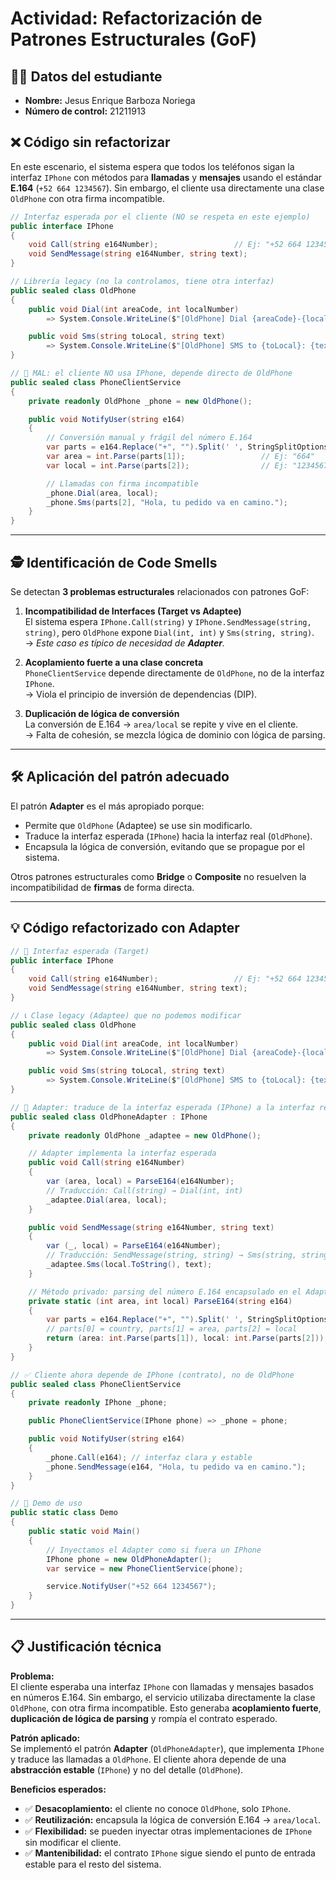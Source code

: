 # Actividad: Refactorización de Patrones Estructurales (GoF)

## 🧑‍🎓 Datos del estudiante

- **Nombre:** Jesus Enrique Barboza Noriega
- **Número de control:** 21211913 

## ❌ Código sin refactorizar

En este escenario, el sistema espera que todos los teléfonos sigan la interfaz `IPhone` 
con métodos para **llamadas** y **mensajes** usando el estándar **E.164** (`+52 664 1234567`). 
Sin embargo, el cliente usa directamente una clase `OldPhone` con otra firma incompatible.

```csharp
// Interfaz esperada por el cliente (NO se respeta en este ejemplo)
public interface IPhone
{
    void Call(string e164Number);                 // Ej: "+52 664 1234567"
    void SendMessage(string e164Number, string text);
}

// Librería legacy (no la controlamos, tiene otra interfaz)
public sealed class OldPhone
{
    public void Dial(int areaCode, int localNumber)
        => System.Console.WriteLine($"[OldPhone] Dial {areaCode}-{localNumber}");

    public void Sms(string toLocal, string text)
        => System.Console.WriteLine($"[OldPhone] SMS to {toLocal}: {text}");
}

// 🚨 MAL: el cliente NO usa IPhone, depende directo de OldPhone
public sealed class PhoneClientService
{
    private readonly OldPhone _phone = new OldPhone();

    public void NotifyUser(string e164)
    {
        // Conversión manual y frágil del número E.164
        var parts = e164.Replace("+", "").Split(' ', StringSplitOptions.RemoveEmptyEntries);
        var area = int.Parse(parts[1]);                 // Ej: "664"
        var local = int.Parse(parts[2]);                // Ej: "1234567"

        // Llamadas con firma incompatible
        _phone.Dial(area, local);
        _phone.Sms(parts[2], "Hola, tu pedido va en camino.");
    }
}
```

---

## 🕵️ Identificación de Code Smells

Se detectan **3 problemas estructurales** relacionados con patrones GoF:

1. **Incompatibilidad de Interfaces (Target vs Adaptee)**  
   El sistema espera `IPhone.Call(string)` y `IPhone.SendMessage(string, string)`, pero `OldPhone` expone `Dial(int, int)` y `Sms(string, string)`.  
   → _Este caso es típico de necesidad de **Adapter**._

2. **Acoplamiento fuerte a una clase concreta**  
   `PhoneClientService` depende directamente de `OldPhone`, no de la interfaz `IPhone`.  
   → Viola el principio de inversión de dependencias (DIP).

3. **Duplicación de lógica de conversión**  
   La conversión de E.164 → `area/local` se repite y vive en el cliente.  
   → Falta de cohesión, se mezcla lógica de dominio con lógica de parsing.

---

## 🛠️ Aplicación del patrón adecuado

El patrón **Adapter** es el más apropiado porque:  

- Permite que `OldPhone` (Adaptee) se use sin modificarlo.  
- Traduce la interfaz esperada (`IPhone`) hacia la interfaz real (`OldPhone`).  
- Encapsula la lógica de conversión, evitando que se propague por el sistema.  

Otros patrones estructurales como **Bridge** o **Composite** no resuelven la incompatibilidad de **firmas** de forma directa.  

---

## 💡 Código refactorizado con Adapter

```csharp
// 🎯 Interfaz esperada (Target)
public interface IPhone
{
    void Call(string e164Number);                 // Ej: "+52 664 1234567"
    void SendMessage(string e164Number, string text);
}

// 📞 Clase legacy (Adaptee) que no podemos modificar
public sealed class OldPhone
{
    public void Dial(int areaCode, int localNumber)
        => System.Console.WriteLine($"[OldPhone] Dial {areaCode}-{localNumber}");

    public void Sms(string toLocal, string text)
        => System.Console.WriteLine($"[OldPhone] SMS to {toLocal}: {text}");
}

// 🔌 Adapter: traduce de la interfaz esperada (IPhone) a la interfaz real (OldPhone)
public sealed class OldPhoneAdapter : IPhone
{
    private readonly OldPhone _adaptee = new OldPhone();

    // Adapter implementa la interfaz esperada
    public void Call(string e164Number)
    {
        var (area, local) = ParseE164(e164Number);
        // Traducción: Call(string) → Dial(int, int)
        _adaptee.Dial(area, local);
    }

    public void SendMessage(string e164Number, string text)
    {
        var (_, local) = ParseE164(e164Number);
        // Traducción: SendMessage(string, string) → Sms(string, string)
        _adaptee.Sms(local.ToString(), text);
    }

    // Método privado: parsing del número E.164 encapsulado en el Adapter
    private static (int area, int local) ParseE164(string e164)
    {
        var parts = e164.Replace("+", "").Split(' ', StringSplitOptions.RemoveEmptyEntries);
        // parts[0] = country, parts[1] = area, parts[2] = local
        return (area: int.Parse(parts[1]), local: int.Parse(parts[2]));
    }
}

// ✅ Cliente ahora depende de IPhone (contrato), no de OldPhone
public sealed class PhoneClientService
{
    private readonly IPhone _phone;

    public PhoneClientService(IPhone phone) => _phone = phone;

    public void NotifyUser(string e164)
    {
        _phone.Call(e164); // interfaz clara y estable
        _phone.SendMessage(e164, "Hola, tu pedido va en camino.");
    }
}

// 🚀 Demo de uso
public static class Demo
{
    public static void Main()
    {
        // Inyectamos el Adapter como si fuera un IPhone
        IPhone phone = new OldPhoneAdapter();
        var service = new PhoneClientService(phone);

        service.NotifyUser("+52 664 1234567");
    }
}
```

---

## 📋 Justificación técnica

**Problema:**  
El cliente esperaba una interfaz `IPhone` con llamadas y mensajes basados en números E.164. Sin embargo, el servicio utilizaba directamente la clase `OldPhone`, con otra firma incompatible. Esto generaba **acoplamiento fuerte**, **duplicación de lógica de parsing** y rompía el contrato esperado.

**Patrón aplicado:**  
Se implementó el patrón **Adapter** (`OldPhoneAdapter`), que implementa `IPhone` y traduce las llamadas a `OldPhone`. El cliente ahora depende de una **abstracción estable** (`IPhone`) y no del detalle (`OldPhone`).

**Beneficios esperados:**  
- ✅ **Desacoplamiento:** el cliente no conoce `OldPhone`, solo `IPhone`.  
- ✅ **Reutilización:** encapsula la lógica de conversión E.164 → `area/local`.  
- ✅ **Flexibilidad:** se pueden inyectar otras implementaciones de `IPhone` sin modificar el cliente.  
- ✅ **Mantenibilidad:** el contrato `IPhone` sigue siendo el punto de entrada estable para el resto del sistema.  
